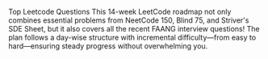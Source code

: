 Top Leetcode Questions
This 14-week LeetCode roadmap not only combines essential problems from NeetCode 150, Blind 75, and Striver's SDE Sheet, but it also covers all the recent FAANG interview questions!
The plan follows a day-wise structure with incremental difficulty—from easy to hard—ensuring steady progress without overwhelming you.
